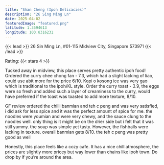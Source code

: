 ```yaml
---
title: "Shan Cheng (Ipoh Delicacies)"
description: "26 Sing Ming Ln"
date: 2025-04-02
featuredImage: "featured.png"
latitude: 1.3594613
longitude: 103.8316231
---
```


{{< lead >}}
26 Sin Ming Ln, #01-115 Midview City, Singapore 573971
{{< /lead >}}

Rating: {{< stars 4 >}}

Tucked away in midview, this place serves pretty authentic ipoh food! Ordered the curry chee chong fan - 7.3, which had a slight lacking of liao, could use abit more for the price 6/10. Kopi o kosong ice was very gao which is traditional to the ipoh/KL style. Order the curry toast - 3.9, the eggs were so fresh and added such a layer of creaminess to the curry, would have preferred if the toast was toasted to add more texture, 8/10.

GF review
ordered the chilli banmian and teh c peng and was very satisfied, i did ask for less spice and it was the perfect amount of spice for me. the noodles were youmian and were very chewy, and the sauce clung to the noodles well. only thing is it might be on the drier side but i felt that it was still yummy. the soup was simple yet tasty. However, the fishballs were lacking in texture. overall banmian gets 8/10. the teh c peng was pretty good as well

Honestly, this place feels like a cozy cafe. It has a nice chill atmosphere, the prices are slightly more pricey but way lower than chains like ipoh town. Do drop by if you’re around the area.